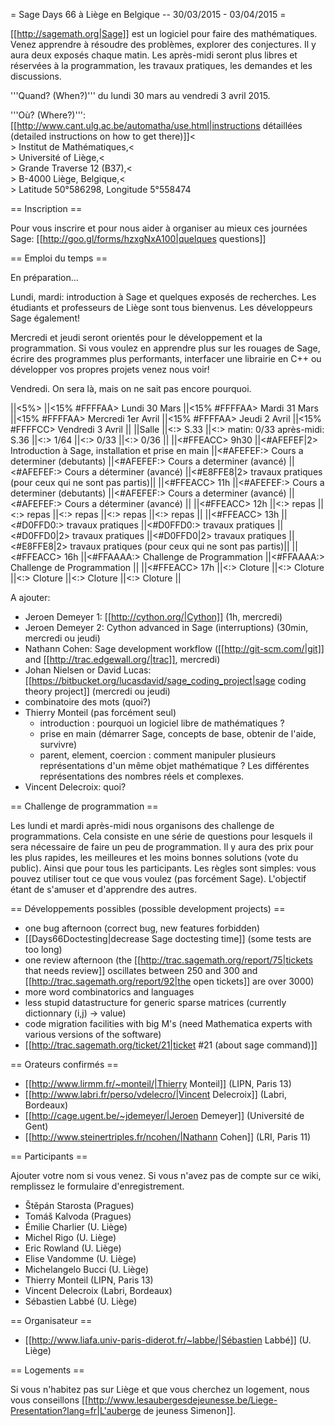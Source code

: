 = Sage Days 66 à Liège en Belgique -- 30/03/2015 - 03/04/2015 =

[[http://sagemath.org|Sage]] est un logiciel pour faire des mathématiques.
Venez apprendre à résoudre des problèmes, explorer des conjectures.
Il y aura deux exposés chaque matin. Les après-midi seront plus libres et réservées à la programmation, les travaux pratiques, les demandes et les discussions.

'''Quand? (When?)''' du lundi 30 mars au vendredi 3 avril 2015.

'''Où? (Where?)''': [[http://www.cant.ulg.ac.be/automatha/use.html|instructions détaillées (detailed instructions on how to get there)]]<<BR>>
Institut de Mathématiques,<<BR>>
Université of Liège,<<BR>>
Grande Traverse 12 (B37),<<BR>>
B-4000 Liège, Belgique,<<BR>>
Latitude 50°586298, Longitude 5°558474

== Inscription ==

Pour vous inscrire et pour nous aider à organiser au mieux ces journées Sage: [[http://goo.gl/forms/hzxgNxA100|quelques questions]]

== Emploi du temps  ==

En préparation...

Lundi, mardi: introduction à Sage et quelques exposés de recherches. Les étudiants et professeurs de Liège sont tous bienvenus. Les développeurs Sage également!

Mercredi et jeudi seront orientés pour le développement et la programmation. Si vous voulez en apprendre plus sur les rouages de Sage, écrire des programmes plus performants, interfacer une librairie en C++ ou développer vos propres projets venez nous voir!

Vendredi. On sera là, mais on ne sait pas encore pourquoi.

||<5%>   ||<15% #FFFFAA> Lundi 30 Mars ||<15%  #FFFFAA> Mardi 31 Mars ||<15%  #FFFFAA> Mercredi 1er Avril ||<15%  #FFFFAA> Jeudi 2 Avril ||<15%  #FFFFCC> Vendredi 3 Avril ||
||Salle ||<:> S.33 ||<:> matin: 0/33 après-midi: S.36 ||<:> 1/64 ||<:> 0/33 ||<:> 0/36 ||
||<#FFEACC> 9h30  ||<#AFEFEF|2>  Introduction à Sage, installation et prise en main ||<#AFEFEF:> Cours a determiner (debutants) ||<#AFEFEF:> Cours a determiner (avancé) ||<#AFEFEF:> Cours a déterminer (avancé) ||<#E8FFE8|2> travaux pratiques (pour ceux qui ne sont pas partis)||
||<#FFEACC> 11h                                                                     ||<#AFEFEF:> Cours a determiner (debutants)   ||<#AFEFEF:> Cours a determiner (avancé) ||<#AFEFEF:> Cours a déterminer (avancé) ||
||<#FFEACC> 12h   ||<:> repas              ||<:> repas              ||<:> repas             ||<:> repas ||<:> repas ||
||<#FFEACC> 13h   ||<#D0FFD0:> travaux pratiques  ||<#D0FFD0:> travaux pratiques  ||<#D0FFD0|2> travaux pratiques ||<#D0FFD0|2> travaux pratiques ||<#E8FFE8|2> travaux pratiques (pour ceux qui ne sont pas partis)||
||<#FFEACC> 16h   ||<#FFAAAA:> Challenge de Programmation  ||<#FFAAAA:> Challenge de Programmation  ||
||<#FFEACC> 17h   ||<:> Cloture ||<:> Cloture ||<:> Cloture ||<:> Cloture ||<:> Cloture     ||

A ajouter:

 * Jeroen Demeyer 1: [[http://cython.org/|Cython]] (1h, mercredi)
 * Jeroen Demeyer 2: Cython advanced in Sage (interruptions) (30min, mercredi ou jeudi)
 * Nathann Cohen: Sage development workflow ([[http://git-scm.com/|git]] and [[http://trac.edgewall.org/|trac]], mercredi)
 * Johan Nielsen or David Lucas: [[https://bitbucket.org/lucasdavid/sage_coding_project|sage coding theory project]] (mercredi ou jeudi)
 * combinatoire des mots (quoi?)
 * Thierry Monteil (pas forcément seul)
    * introduction : pourquoi un logiciel libre de mathématiques ?
    * prise en main (démarrer Sage, concepts de base, obtenir de l'aide, survivre)
    * parent, element, coercion : comment manipuler plusieurs représentations d'un même objet mathématique ? Les différentes représentations des nombres réels et complexes.
 * Vincent Delecroix: quoi?


== Challenge de programmation ==

Les lundi et mardi après-midi nous organisons des challenge de programmations. Cela consiste en une série de questions pour lesquels il sera nécessaire de faire un peu de programmation. Il y aura des prix pour les plus rapides, les meilleures et les moins bonnes solutions (vote du public). Ainsi que pour tous les participants. Les règles sont simples: vous pouvez utiliser tout ce que vous voulez (pas forcément Sage). L'objectif étant de s'amuser et d'apprendre des autres.

== Développements possibles (possible development projects) ==

 * one bug afternoon (correct bug, new features forbidden)
 * [[Days66Doctesting|decrease Sage doctesting time]] (some tests are too long)
 * one review afternoon (the [[http://trac.sagemath.org/report/75|tickets that needs review]] oscillates between 250 and 300 and [[http://trac.sagemath.org/report/92|the open tickets]] are over 3000)
 * more word combinatorics and languages
 * less stupid datastructure for generic sparse matrices (currently dictionnary (i,j) -> value)
 * code migration facilities with big M's (need Mathematica experts with various versions of the software)
 * [[http://trac.sagemath.org/ticket/21|ticket #21 (about sage command)]]

== Orateurs confirmés ==

 * [[http://www.lirmm.fr/~monteil/|Thierry Monteil]] (LIPN, Paris 13)
 * [[http://www.labri.fr/perso/vdelecro/|Vincent Delecroix]] (Labri, Bordeaux)
 * [[http://cage.ugent.be/~jdemeyer/|Jeroen Demeyer]] (Université de Gent)
 * [[http://www.steinertriples.fr/ncohen/|Nathann Cohen]] (LRI, Paris 11)

== Participants ==

Ajouter votre nom si vous venez. Si vous n'avez pas de compte sur ce wiki, remplissez le formulaire d'enregistrement.

 * Štěpán Starosta (Pragues)
 * Tomáš Kalvoda (Pragues)
 * Émilie Charlier (U. Liège)
 * Michel Rigo (U. Liège)
 * Eric Rowland (U. Liège)
 * Elise Vandomme (U. Liège)
 * Michelangelo Bucci (U. Liège)
 * Thierry Monteil (LIPN, Paris 13)
 * Vincent Delecroix (Labri, Bordeaux)
 * Sébastien Labbé (U. Liège)

== Organisateur ==

 * [[http://www.liafa.univ-paris-diderot.fr/~labbe/|Sébastien Labbé]] (U. Liège)

== Logements ==

Si vous n'habitez pas sur Liège et que vous cherchez un logement, nous vous conseillons [[http://www.lesaubergesdejeunesse.be/Liege-Presentation?lang=fr|L'auberge de jeuness Simenon]].
